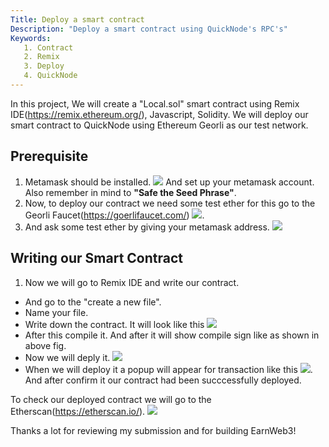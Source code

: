 ```yaml
---
Title: Deploy a smart contract
Description: "Deploy a smart contract using QuickNode's RPC's"
Keywords:
   1. Contract
   2. Remix
   3. Deploy
   4. QuickNode
---
```


In this project, We will create a "Local.sol" smart contract using Remix IDE(https://remix.ethereum.org/), Javascript, Solidity. We will deploy our smart contract to QuickNode using Ethereum Georli as our test network.

## Prerequisite

   1. Metamask should be installed. <img src="https://user-images.githubusercontent.com/114388943/202666076-3fee7f9e-6e6b-4c7b-b010-061704fb192c.png">
      And set up your metamask account. Also remember in mind to **"Safe the Seed Phrase"**.
   2. Now, to deploy our contract we need some test ether for this go to the Georli Faucet(https://goerlifaucet.com/) <img src="https://user-images.githubusercontent.com/114388943/202674323-0df42f3e-81f9-4585-9743-d1d46ca62aa0.png">.
   3. And ask some test ether by giving your metamask address. <img src="https://user-images.githubusercontent.com/114388943/202674809-5bcd8954-c32e-4b8c-998d-191b89416662.png">

## Writing our Smart Contract

  1. Now we will go to Remix IDE and write our contract.
  -  And go to the "create a new file".
  -  Name your file. 
  -  Write down the contract. It will look like this <img src="https://user-images.githubusercontent.com/114388943/202678545-61fd6a28-3ed5-48d0-93bc-01e12cee3cea.png">
  -  After this compile it. And after it will show compile sign like as shown in above fig. 
  -  Now we will deply it. <img src="https://user-images.githubusercontent.com/114388943/202679199-3df55fe5-b8dd-449d-a245-0eaafc10efa7.png">
  -  When we will deploy it a popup will appear for transaction like this <img src="https://user-images.githubusercontent.com/114388943/202680068-74350bc5-1a38-4228-836a-bf6fb31a347d.png">. And after confirm it our contract had been succcessfully deployed.


To check our deployed contract we will go to the Etherscan(https://etherscan.io/). <img src="https://user-images.githubusercontent.com/114388943/202693772-aa77d6bc-d83c-4c8f-8ba9-61e0432271dc.png">

Thanks a lot for reviewing my submission and for building EarnWeb3!


